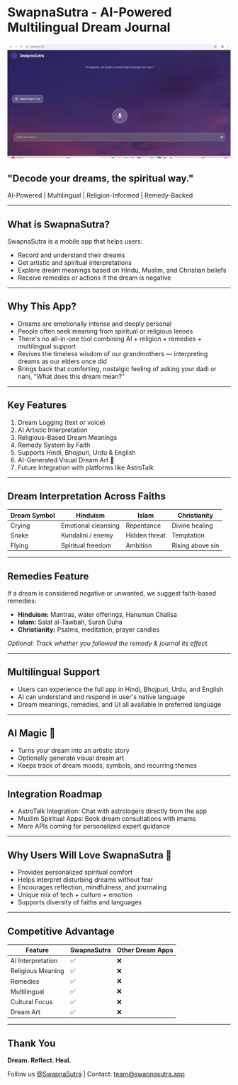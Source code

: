 # SwapnaSutra - AI-Powered Multilingual Dream Journal

![SwapnaSutra Banner](assets/background/WhatsApp%20Image%202025-04-15%20at%2008.45.23_1a701a8a.jpg)


## "Decode your dreams, the spiritual way."

AI-Powered | Multilingual | Religion-Informed | Remedy-Backed

---

## What is SwapnaSutra?

SwapnaSutra is a mobile app that helps users:
- Record and understand their dreams
- Get artistic and spiritual interpretations
- Explore dream meanings based on Hindu, Muslim, and Christian beliefs
- Receive remedies or actions if the dream is negative

---

## Why This App?

- Dreams are emotionally intense and deeply personal
- People often seek meaning from spiritual or religious lenses
- There's no all-in-one tool combining AI + religion + remedies + multilingual support
- Revives the timeless wisdom of our grandmothers — interpreting dreams as our elders once did
- Brings back that comforting, nostalgic feeling of asking your dadi or nani, "What does this dream mean?"

---

## Key Features

1. Dream Logging (text or voice)
2. AI Artistic Interpretation
3. Religious-Based Dream Meanings
4. Remedy System by Faith
5. Supports Hindi, Bhojpuri, Urdu & English
6. AI-Generated Visual Dream Art 🎨
7. Future Integration with platforms like AstroTalk

---

## Dream Interpretation Across Faiths

| Dream Symbol | Hinduism | Islam | Christianity |
|--------------|----------|-------|--------------|
| Crying       | Emotional cleansing | Repentance | Divine healing |
| Snake        | Kundalini / enemy | Hidden threat | Temptation |
| Flying       | Spiritual freedom | Ambition | Rising above sin |

---

## Remedies Feature

If a dream is considered negative or unwanted, we suggest faith-based remedies:

- **Hinduism:** Mantras, water offerings, Hanuman Chalisa
- **Islam:** Salat al-Tawbah, Surah Duha
- **Christianity:** Psalms, meditation, prayer candles

*Optional: Track whether you followed the remedy & journal its effect.*

---

## Multilingual Support

- Users can experience the full app in Hindi, Bhojpuri, Urdu, and English
- AI can understand and respond in user's native language
- Dream meanings, remedies, and UI all available in preferred language

---

## AI Magic 🎨

- Turns your dream into an artistic story
- Optionally generate visual dream art
- Keeps track of dream moods, symbols, and recurring themes

---

## Integration Roadmap

- AstroTalk Integration: Chat with astrologers directly from the app
- Muslim Spiritual Apps: Book dream consultations with imams
- More APIs coming for personalized expert guidance

---

## Why Users Will Love SwapnaSutra 💖

- Provides personalized spiritual comfort
- Helps interpret disturbing dreams without fear
- Encourages reflection, mindfulness, and journaling
- Unique mix of tech + culture + emotion
- Supports diversity of faiths and languages

---

## Competitive Advantage

| Feature                | SwapnaSutra | Other Dream Apps |
|------------------------|-------------|------------------|
| AI Interpretation      | ✅          | ❌               |
| Religious Meaning      | ✅          | ❌               |
| Remedies               | ✅          | ❌               |
| Multilingual           | ✅          | ❌               |
| Cultural Focus         | ✅          | ❌               |
| Dream Art              | ✅          | ❌               |

---

## Thank You

**Dream. Reflect. Heal.**

Follow us [@SwapnaSutra](#) | Contact: team@swapnasutra.app
